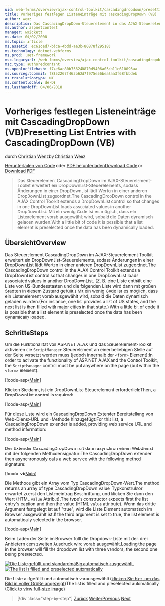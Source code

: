```yaml
---
uid: web-forms/overview/ajax-control-toolkit/cascadingdropdown/presetting-list-entries-with-cascadingdropdown-vb
title: Vorheriges festlegen Listeneinträge mit CascadingDropDown (VB) | Microsoft Docs
author: wenz
description: Das CascadingDropDown-Steuerelement in das AJAX-Steuerelement-Toolkit erweitert ein DropDownList-Steuerelements, damit, dass Änderungen in einer DropDownList lädt Werte in Anoth verknüpft...
ms.author: aspnetcontent
manager: wpickett
ms.date: 06/02/2008
ms.topic: article
ms.assetid: ec61ced7-bbca-4bdd-aa3b-80878f295181
ms.technology: dotnet-webforms
ms.prod: .net-framework
msc.legacyurl: /web-forms/overview/ajax-control-toolkit/cascadingdropdown/presetting-list-entries-with-cascadingdropdown-vb
msc.type: authoredcontent
ms.openlocfilehash: f74e6ac80b756240870d9406a03db11c610093aa
ms.sourcegitcommit: f8852267f463b62d7f975e56bea9aa3f68fbbdeb
ms.translationtype: MT
ms.contentlocale: de-DE
ms.lasthandoff: 04/06/2018
---
```

<a name="presetting-list-entries-with-cascadingdropdown-vb"></a><span data-ttu-id="036a0-103">Vorheriges festlegen Listeneinträge mit CascadingDropDown (VB)</span><span class="sxs-lookup"><span data-stu-id="036a0-103">Presetting List Entries with CascadingDropDown (VB)</span></span>
====================
<span data-ttu-id="036a0-104">durch [Christian Wenz](https://github.com/wenz)</span><span class="sxs-lookup"><span data-stu-id="036a0-104">by [Christian Wenz](https://github.com/wenz)</span></span>

<span data-ttu-id="036a0-105">[Herunterladen von Code](http://download.microsoft.com/download/9/0/7/907760b1-2c60-4f81-aeb6-ca416a573b0d/cascadingdropdown2.vb.zip) oder [PDF herunterladen](http://download.microsoft.com/download/2/d/c/2dc10e34-6983-41d4-9c08-f78f5387d32b/CascadingDropDown2VB.pdf)</span><span class="sxs-lookup"><span data-stu-id="036a0-105">[Download Code](http://download.microsoft.com/download/9/0/7/907760b1-2c60-4f81-aeb6-ca416a573b0d/cascadingdropdown2.vb.zip) or [Download PDF](http://download.microsoft.com/download/2/d/c/2dc10e34-6983-41d4-9c08-f78f5387d32b/CascadingDropDown2VB.pdf)</span></span>

> <span data-ttu-id="036a0-106">Das Steuerelement CascadingDropDown im AJAX-Steuerelement-Toolkit erweitert ein DropDownList-Steuerelements, sodass Änderungen in einer DropDownList lädt Werten in einer anderen DropDownList zugeordnet.</span><span class="sxs-lookup"><span data-stu-id="036a0-106">The CascadingDropDown control in the AJAX Control Toolkit extends a DropDownList control so that changes in one DropDownList loads associated values in another DropDownList.</span></span> <span data-ttu-id="036a0-107">Mit ein wenig Code ist es möglich, dass ein Listenelement vorab ausgewählt wird, sobald die Daten dynamisch geladen wurden.</span><span class="sxs-lookup"><span data-stu-id="036a0-107">With a little bit of code it is possible that a list element is preselected once the data has been dynamically loaded.</span></span>


## <a name="overview"></a><span data-ttu-id="036a0-108">Übersicht</span><span class="sxs-lookup"><span data-stu-id="036a0-108">Overview</span></span>

<span data-ttu-id="036a0-109">Das Steuerelement CascadingDropDown im AJAX-Steuerelement-Toolkit erweitert ein DropDownList-Steuerelements, sodass Änderungen in einer DropDownList lädt Werten in einer anderen DropDownList zugeordnet.</span><span class="sxs-lookup"><span data-stu-id="036a0-109">The CascadingDropDown control in the AJAX Control Toolkit extends a DropDownList control so that changes in one DropDownList loads associated values in another DropDownList.</span></span> <span data-ttu-id="036a0-110">(Z. B. eine Liste enthält eine Liste von US-Bundesstaaten und die folgenden Liste wird dann mit großen Städten in diesem Zustand gefüllt.) Mit ein wenig Code ist es möglich, dass ein Listenelement vorab ausgewählt wird, sobald die Daten dynamisch geladen wurden.</span><span class="sxs-lookup"><span data-stu-id="036a0-110">(For instance, one list provides a list of US states, and the next list is then filled with major cities in that state.) With a little bit of code it is possible that a list element is preselected once the data has been dynamically loaded.</span></span>

## <a name="steps"></a><span data-ttu-id="036a0-111">Schritte</span><span class="sxs-lookup"><span data-stu-id="036a0-111">Steps</span></span>

<span data-ttu-id="036a0-112">Um die Funktionalität von ASP.NET AJAX und das Steuerelement-Toolkit aktivieren die `ScriptManager` Steuerelement an einer beliebigen Stelle auf der Seite versetzt werden muss (jedoch innerhalb der `<form>` Element):</span><span class="sxs-lookup"><span data-stu-id="036a0-112">In order to activate the functionality of ASP.NET AJAX and the Control Toolkit, the `ScriptManager` control must be put anywhere on the page (but within the `<form>` element):</span></span>

[!code-aspx[Main](presetting-list-entries-with-cascadingdropdown-vb/samples/sample1.aspx)]

<span data-ttu-id="036a0-113">Klicken Sie dann, ist ein DropDownList-Steuerelement erforderlich:</span><span class="sxs-lookup"><span data-stu-id="036a0-113">Then, a DropDownList control is required:</span></span>

[!code-aspx[Main](presetting-list-entries-with-cascadingdropdown-vb/samples/sample2.aspx)]

<span data-ttu-id="036a0-114">Für diese Liste wird ein CascadingDropDown Extender Bereitstellung von Web-Dienst-URL und -Methode hinzugefügt:</span><span class="sxs-lookup"><span data-stu-id="036a0-114">For this list, a CascadingDropDown extender is added, providing web service URL and method information:</span></span>

[!code-aspx[Main](presetting-list-entries-with-cascadingdropdown-vb/samples/sample3.aspx)]

<span data-ttu-id="036a0-115">Der Extender CascadingDropDown ruft dann asynchron einen Webdienst mit der folgenden Methodensignatur:</span><span class="sxs-lookup"><span data-stu-id="036a0-115">The CascadingDropDown extender then asynchronously calls a web service with the following method signature:</span></span>

[!code-vb[Main](presetting-list-entries-with-cascadingdropdown-vb/samples/sample4.vb)]

<span data-ttu-id="036a0-116">Die Methode gibt ein Array vom Typ CascadingDropDown-Wert.</span><span class="sxs-lookup"><span data-stu-id="036a0-116">The method returns an array of type CascadingDropDown value.</span></span> <span data-ttu-id="036a0-117">Typkonstruktor erwartet zuerst den Listeneintrag Beschriftung, und klicken Sie dann den Wert (HTML `value` Attribut).</span><span class="sxs-lookup"><span data-stu-id="036a0-117">The type's constructor expects first the list entry's caption and then the value (HTML `value` attribute).</span></span> <span data-ttu-id="036a0-118">Wenn das dritte Argument festgelegt ist auf "true", wird die Liste Element automatisch im Browser ausgewählt ist.</span><span class="sxs-lookup"><span data-stu-id="036a0-118">If the third argument is set to true, the list element is automatically selected in the browser.</span></span>

[!code-aspx[Main](presetting-list-entries-with-cascadingdropdown-vb/samples/sample5.aspx)]

<span data-ttu-id="036a0-119">Beim Laden der Seite im Browser füllt die Dropdown-Liste mit den drei Anbietern dem zweiten Ausdruck wird vorab ausgewählt.</span><span class="sxs-lookup"><span data-stu-id="036a0-119">Loading the page in the browser will fill the dropdown list with three vendors, the second one being preselected.</span></span>


<span data-ttu-id="036a0-120">[![Die Liste gefüllt und standardmäßig automatisch ausgewählt.](presetting-list-entries-with-cascadingdropdown-vb/_static/image2.png)](presetting-list-entries-with-cascadingdropdown-vb/_static/image1.png)</span><span class="sxs-lookup"><span data-stu-id="036a0-120">[![The list is filled and preselected automatically](presetting-list-entries-with-cascadingdropdown-vb/_static/image2.png)](presetting-list-entries-with-cascadingdropdown-vb/_static/image1.png)</span></span>

<span data-ttu-id="036a0-121">Die Liste aufgefüllt und automatisch vorausgewählt ([klicken Sie hier, um das Bild in voller Größe angezeigt](presetting-list-entries-with-cascadingdropdown-vb/_static/image3.png))</span><span class="sxs-lookup"><span data-stu-id="036a0-121">The list is filled and preselected automatically ([Click to view full-size image](presetting-list-entries-with-cascadingdropdown-vb/_static/image3.png))</span></span>

> [!div class="step-by-step"]
> <span data-ttu-id="036a0-122">[Zurück](using-cascadingdropdown-with-a-database-vb.md)
> [Weiter](using-auto-postback-with-cascadingdropdown-vb.md)</span><span class="sxs-lookup"><span data-stu-id="036a0-122">[Previous](using-cascadingdropdown-with-a-database-vb.md)
[Next](using-auto-postback-with-cascadingdropdown-vb.md)</span></span>
